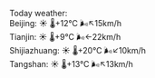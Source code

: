 Today weather:  
Beijing: ☀️   🌡️+12°C 🌬️↖15km/h  
Tianjin: ☀️   🌡️+9°C 🌬️←22km/h  
Shijiazhuang: ☀️   🌡️+20°C 🌬️↙10km/h  
Tangshan: ☀️   🌡️+13°C 🌬️↖13km/h  
